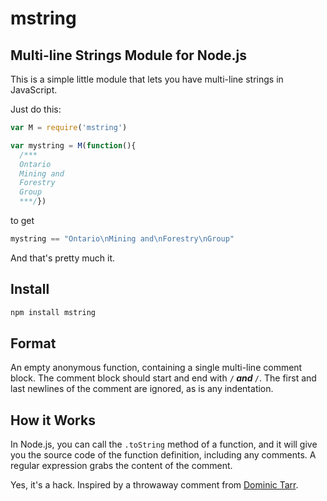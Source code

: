 # mstring

## Multi-line Strings Module for Node.js

This is a simple little module that lets you have multi-line strings in JavaScript.

Just do this:

```JavaScript
var M = require('mstring')

var mystring = M(function(){
  /***
  Ontario
  Mining and
  Forestry
  Group
  ***/})
```

to get


```JavaScript
mystring == "Ontario\nMining and\nForestry\nGroup"
```

And that's pretty much it.

## Install

```sh
npm install mstring
```

## Format

An empty anonymous function, containing a single multi-line comment
block. The comment block should start and end with <code>/***</code>
and <code>***/</code>. The first and last newlines of the comment are ignored, as is any indentation.


## How it Works

In Node.js, you can call the <code>.toString</code> method of a
function, and it will give you the source code of the function
definition, including any comments. A regular expression grabs the
content of the comment. 

Yes, it's a hack. Inspired by a throwaway comment from [Dominic Tarr](http://dominictarr.com/).



